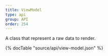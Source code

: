 ```yaml
---
title: ViewModel
type: api
group: API
order: 254
---
```

A class that represent a raw data to render.

{% docTable "source/api/view-model.json" %}


